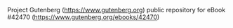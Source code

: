 Project Gutenberg (https://www.gutenberg.org) public repository for eBook #42470 (https://www.gutenberg.org/ebooks/42470)
